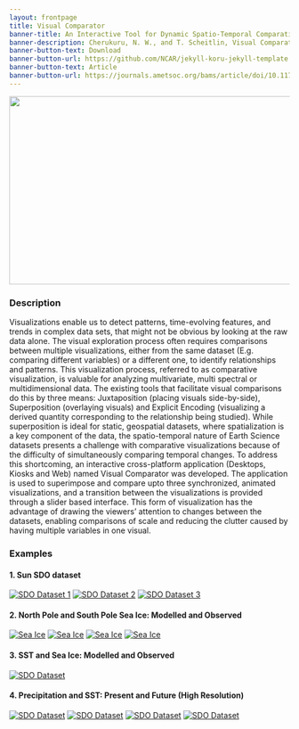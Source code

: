 ```yaml
---
layout: frontpage
title: Visual Comparator
banner-title: An Interactive Tool for Dynamic Spatio-Temporal Comparative Visualizations
banner-description: Cherukuru, N. W., and T. Scheitlin, Visual Comparator: An Inter active Tool for Dynamic Spatio-Temporal Comparative Visualizations. Bull. Amer. Meteor. Soc., doi- https://doi.org/10.1175/BAMS-D-19-0266.1
banner-button-text: Download
banner-button-url: https://github.com/NCAR/jekyll-koru-jekyll-template
banner-button-text: Article
banner-button-url: https://journals.ametsoc.org/bams/article/doi/10.1175/BAMS-D-19-0266.1/348166/Visual-Comparator-An-Inter-active-Tool-for-Dynamic
---
```


<p align="center">
  <img width="600" height="338" src="https://aws-unity-test-bucket.s3.amazonaws.com/DemoSetv2/Comparator.gif">
</p>

### Description ###

Visualizations enable us to detect patterns, time-evolving features, and trends in complex data sets, that might not be obvious by looking at the raw data alone.  The visual exploration process often requires comparisons between multiple visualizations, either from the same dataset (E.g. comparing different variables) or a different one, to identify relationships and patterns.  This visualization process, referred to as comparative visualization, is valuable for analyzing multivariate, multi spectral or multidimensional data.  The existing tools that facilitate visual comparisons do this by three means: Juxtaposition (placing visuals side-by-side), Superposition (overlaying visuals) and Explicit Encoding (visualizing a derived quantity corresponding to the relationship being studied).  While superposition is ideal for static, geospatial datasets, where spatialization is a key component of the data, the spatio-temporal nature of Earth Science datasets presents a challenge with comparative visualizations because of the difficulty of simultaneously comparing temporal changes.  To address this shortcoming, an interactive cross-platform application (Desktops, Kiosks and Web) named Visual Comparator  was developed.  The application is used to superimpose and compare upto three synchronized, animated visualizations, and a transition between the visualizations is provided through a slider based interface.  This form of visualization has the advantage of drawing the viewers’ attention to changes between the datasets, enabling comparisons of scale and reducing the clutter caused by having multiple variables in one visual.

### Examples ###
#### 1. Sun SDO dataset ####
[![SDO Dataset 1](https://aws-unity-test-bucket.s3.amazonaws.com/DemoSetv2/Sun1.png)](https://aws-unity-test-bucket.s3.amazonaws.com/DemoSetv2/Sun1/index.html)
[![SDO Dataset 2](https://aws-unity-test-bucket.s3.amazonaws.com/DemoSetv2/Sun2.png)](https://aws-unity-test-bucket.s3.amazonaws.com/DemoSetv2/Sun2/index.html)
[![SDO Dataset 3](https://aws-unity-test-bucket.s3.amazonaws.com/DemoSetv2/Sun3.png)](https://aws-unity-test-bucket.s3.amazonaws.com/DemoSetv2/Sun3/index.html)

#### 2. North Pole and South Pole Sea Ice: Modelled and Observed #### 
[![Sea Ice](https://aws-unity-test-bucket.s3.amazonaws.com/DemoSetv2/NP.png)](https://aws-unity-test-bucket.s3.amazonaws.com/DemoSetv2/NorthPole/index.html)
[![Sea Ice](https://aws-unity-test-bucket.s3.amazonaws.com/DemoSetv2/SP.png)](https://aws-unity-test-bucket.s3.amazonaws.com/DemoSetv2/SouthPole/index.html)
[![Sea Ice](https://aws-unity-test-bucket.s3.amazonaws.com/DemoSetv2/NS_M.png)](https://aws-unity-test-bucket.s3.amazonaws.com/DemoSetv2/NS_mod/index.html)
[![Sea Ice](https://aws-unity-test-bucket.s3.amazonaws.com/DemoSetv2/NS_O.png)](https://aws-unity-test-bucket.s3.amazonaws.com/DemoSetv2/NS_obs/index.html)

#### 3. SST and Sea Ice: Modelled and Observed #### 
[![SDO Dataset](https://aws-unity-test-bucket.s3.amazonaws.com/DemoSetv2/SST.png)](https://aws-unity-test-bucket.s3.amazonaws.com/DemoSetv2/SSTandIce/index.html)

#### 4. Precipitation and SST: Present and Future (High Resolution) #### 
[![SDO Dataset](https://aws-unity-test-bucket.s3.amazonaws.com/DemoSetv2/P.png)](https://aws-unity-test-bucket.s3.amazonaws.com/DemoSetv2/WarrenVizPresent/index.html)
[![SDO Dataset](https://aws-unity-test-bucket.s3.amazonaws.com/DemoSetv2/F.png)](https://aws-unity-test-bucket.s3.amazonaws.com/DemoSetv2/WarrenVizRCP8_5/index.html)
[![SDO Dataset](https://aws-unity-test-bucket.s3.amazonaws.com/DemoSetv2/PF_TMQ.png)](https://aws-unity-test-bucket.s3.amazonaws.com/DemoSetv2/WarrenVizPF/index.html)
[![SDO Dataset](https://aws-unity-test-bucket.s3.amazonaws.com/DemoSetv2/PF_SST.png)](https://aws-unity-test-bucket.s3.amazonaws.com/DemoSetv2/WarrenVizPF_SST/index.html)





